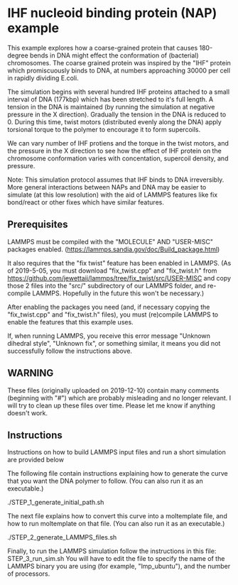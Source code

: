 IHF nucleoid binding protein (NAP) example
====================

This example explores how a coarse-grained protein that causes 180-degree
bends in DNA might effect the conformation of (bacterial) chromosomes.
The coarse grained protein was inspired by the "IHF" protein which promiscuously
binds to DNA, at numbers approaching 30000 per cell in rapidly dividing E.coli.

The simulation begins with several hundred IHF proteins attached to a small
interval of DNA (177kbp) which has been stretched to it's full length.
A tension in the DNA is maintained (by running the simulation at negative
pressure in the X direction).  Gradually the tension in the DNA is reduced
to 0.  During this time, twist motors (distributed evenly along the DNA)
apply torsional torque to the polymer to encourage it to form supercoils.

We can vary number of IHF protiens and the torque in the twist motors,
and the pressure in the X direction to see how the effect of IHF protein
on the chromosome conformation varies with concentation, supercoil density,
and pressure.

Note: This simulation protocol assumes that IHF binds to DNA irreversibly.
More general interactions between NAPs and DNA may be easier to simulate
(at this low resolution) with the aid of LAMMPS features like
fix bond/react or other fixes which have similar features.

##    Prerequisites

LAMMPS must be compiled with the "MOLECULE" AND "USER-MISC" packages enabled.
(https://lammps.sandia.gov/doc/Build_package.html)

It also requires that the "fix twist" feature has been enabled in LAMMPS.
(As of 2019-5-05, you must download "fix_twist.cpp" and "fix_twist.h" from
 https://github.com/jewettaij/lammps/tree/fix_twist/src/USER-MISC
 and copy those 2 files into the "src/" subdirectory of our LAMMPS folder,
 and re-compile LAMMPS.  Hopefully in the future this won't be necessary.)

After enabling the packages you need (and, if necessary copying the
"fix_twist.cpp" and "fix_twist.h" files), you must (re)compile LAMMPS
to enable the features that this example uses.

If, when running LAMMPS, you receive this error message
"Unknown dihedral style", "Unknown fix", or something similar,
it means you did not successfully follow the instructions above.

##    WARNING

These files (originally uploaded on 2019-12-10) contain many comments
(beginning with "#") which are probably misleading and no longer relevant.
I will try to clean up these files over time.
Please let me know if anything doesn't work.

##    Instructions

Instructions on how to build LAMMPS input files and 
run a short simulation are provided below

The following file contain instructions explaining how to generate
the curve that you want the DNA polymer to follow.
(You can also run it as an executable.)

   ./STEP_1_generate_initial_path.sh

The next file explains how to convert this curve into a moltemplate file, and
how to run moltemplate on that file. (You can also run it as an executable.)

   ./STEP_2_generate_LAMMPS_files.sh

Finally, to run the LAMMPS simulation follow the instructions in this file:
STEP_3_run_sim.sh
You will have to edit the file to specify the name of the LAMMPS binary
you are using (for example, "lmp_ubuntu"), and the number of processors.

